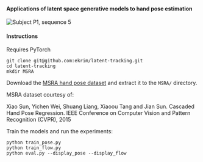 #### Applications of latent space generative models to hand pose estimation

![Subject P1, sequence 5](plots/P1_5.gif)

#### Instructions

Requires PyTorch

```
git clone git@github.com:ekrim/latent-tracking.git
cd latent-tracking
mkdir MSRA
```

Download the [MSRA hand pose dataset](https://www.dropbox.com/s/bmx2w0zbnyghtp7/cvpr15_MSRAHandGestureDB.zip?dl=0) and extract it to the `MSRA/` directory.

MSRA dataset courtesy of:

Xiao Sun, Yichen Wei, Shuang Liang, Xiaoou Tang and Jian Sun. Cascaded Hand Pose Regression. IEEE Conference on Computer Vision and Pattern Recognition (CVPR), 2015

Train the models and run the experiments:
```
python train_pose.py
python train_flow.py
python eval.py --display_pose --display_flow
```
